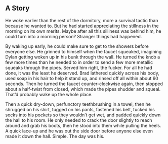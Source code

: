 ## A Story

He woke earlier than the rest of the dormitory, more a survival tactic than because he wanted to. But he had started appreciating the stillness in the morning on its own merits. Maybe after all this silliness was behind him, he could turn into a morning person? Stranger things had happened.

By waking up early, he could make sure to get to the showers before everyone else. He grinned to himself when the faucet squeaked, imagining Dylan getting woken up in his bunk through the wall. He turned the knob a few more times than he needed to in order to send a few more metallic squeaks through the pipes. Served him right, the fucker. For all he had done, it was the least he deserved. Brad lathered quickly across his body, used soap in his hair to help it stand up, and rinsed off all within about 60 seconds. Then he turned the faucet counter-clockwise again, then stopped about a half-twist from closed, which made the pipes shudder and squeal. That’d probably wake up the whole place.

Then a quick dry-down, perfunctory teethbrushing in a towel, then he shrugged on his shirt, tugged on his pants, fastened his belt, tucked his socks into his pockets so they wouldn’t get wet, and padded quickly down the hall to his room. He only needed to crack the door slightly to reach around and grab his boots, then he stood into them while pulling the heels. A quick lace-up and he was out the side door before anyone else even made it down the hall. Simple. The day was his.

